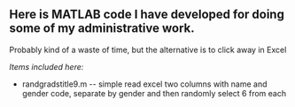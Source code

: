 ## Here is MATLAB code I have developed for doing some of my administrative work. 
Probably kind of a waste of time, but the alternative is to click away in Excel

_Items included here:_

- randgradstitle9.m -- simple read excel two columns with name and gender code, separate by gender and then randomly select 6 from each
